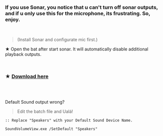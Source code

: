 ### If you use Sonar, you notice that u can't turn off sonar outputs, and if u only use this for the microphone, its frustrating. So, enjoy.

</br> 


> (Install Sonar and configurate mic first.)

★ Open the bat after start sonar. It will automatically disable additional playback outputs.

</br> 

### ★ [Download here](https://github.com/gzmatte/sonar/releases/download/1/Sonar.bat)

</br> 

</br> 

Default Sound output wrong? 
> Edit the batch file and Ualá!

```
:: Replace "Speakers" with your Default Sound Device Name.

SoundVolumeView.exe /SetDefault "Speakers"
```
